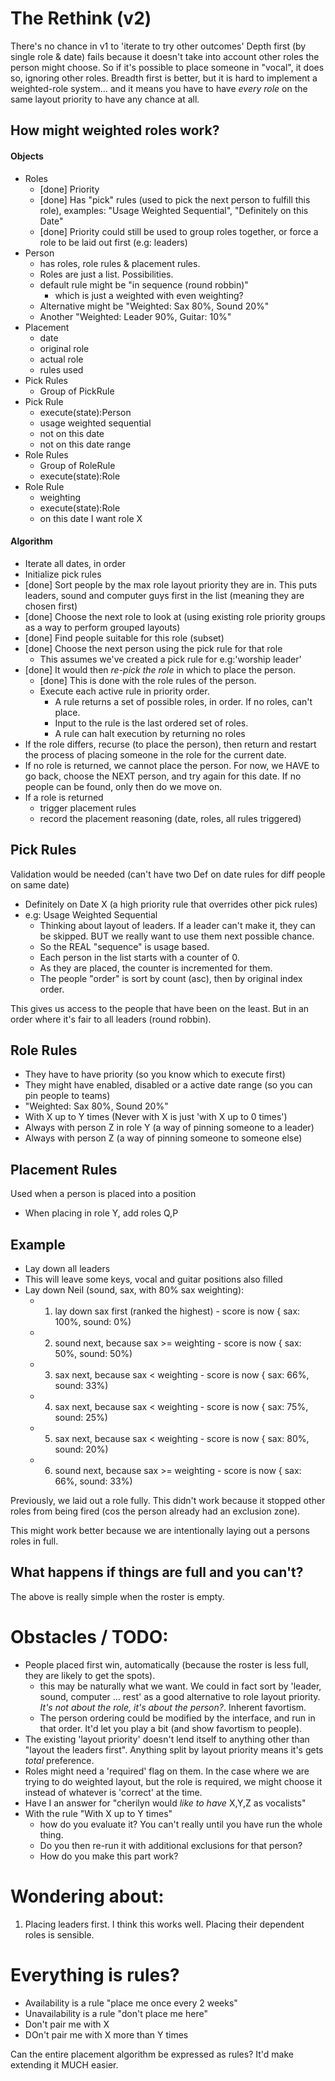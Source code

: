 The Rethink (v2)
================

There's no chance in v1 to 'iterate to try other outcomes'
Depth first (by single role & date) fails because it doesn't take into account other roles the person might choose. So if it's possible to place someone in "vocal", it does so, ignoring other roles.
Breadth first is better, but it is hard to implement a weighted-role system... and it means you have to have *every role* on the same layout priority to have any chance at all.

How might weighted roles work?
------------------------------
#### Objects
- Roles
    - [done] Priority
    - [done] Has "pick" rules (used to pick the next person to fulfill this role), examples: "Usage Weighted Sequential", "Definitely on this Date"
    - [done] Priority could still be used to group roles together, or force a role to be laid out first (e.g: leaders)
- Person
    - has roles, role rules & placement rules.
    - Roles are just a list. Possibilities.
    - default rule might be "in sequence (round robbin)"
        - which is just a weighted with even weighting?
    - Alternative might be "Weighted: Sax 80%, Sound 20%"
    - Another "Weighted: Leader 90%, Guitar: 10%"
- Placement
    - date
    - original role
    - actual role
    - rules used
- Pick Rules
    - Group of PickRule
- Pick Rule
    - execute(state):Person
    - usage weighted sequential
    - not on this date
    - not on this date range
- Role Rules
    - Group of RoleRule
    - execute(state):Role
- Role Rule
    - weighting
    - execute(state):Role
    - on this date I want role X

#### Algorithm
- Iterate all dates, in order
- Initialize pick rules
- [done] Sort people by the max role layout priority they are in. This puts leaders, sound and computer guys first in the list (meaning they are chosen first)
- [done] Choose the next role to look at (using existing role priority groups as a way to perform grouped layouts)
- [done] Find people suitable for this role (subset)
- [done] Choose the next person using the pick rule for that role
  - This assumes we've created a pick rule for e.g:'worship leader'
- [done] It would then *re-pick the role* in which to place the person.
  - [done] This is done with the role rules of the person.
  - Execute each active rule in priority order.
    - A rule returns a set of possible roles, in order. If no roles, can't place.
    - Input to the rule is the last ordered set of roles.
    - A rule can halt execution by returning no roles
- If the role differs, recurse (to place the person), then return and restart the process of placing someone in the role for the current date.
- If no role is returned, we cannot place the person. For now, we HAVE to go back, choose the NEXT person, and try again for this date. If no people can be found, only then do we move on.
- If a role is returned
  - trigger placement rules
  - record the placement reasoning (date, roles, all rules triggered)

Pick Rules
----------
Validation would be needed (can't have two Def on date rules for diff people on same date)
- Definitely on Date X (a high priority rule that overrides other pick rules)
- e.g: Usage Weighted Sequential
    - Thinking about layout of leaders. If a leader can't make it, they can be skipped. BUT we really want to use them next possible chance.
    - So the REAL "sequence" is usage based.
    - Each person in the list starts with a counter of 0.
    - As they are placed, the counter is incremented for them.
    - The people "order" is sort by count (asc), then by original index order.


This gives us access to the people that have been on the least.
But in an order where it's fair to all leaders (round robbin).

Role Rules
----------
- They have to have priority (so you know which to execute first)
- They might have enabled, disabled or a active date range (so you can pin people to teams)
- "Weighted: Sax 80%, Sound 20%"
- With X up to Y times (Never with X is just 'with X up to 0 times')
- Always with person Z in role Y (a way of pinning someone to a leader)
- Always with person Z (a way of pinning someone to someone else)

Placement Rules
---------------
Used when a person is placed into a position
- When placing in role Y, add roles Q,P

Example
-------
- Lay down all leaders
- This will leave some keys, vocal and guitar positions also filled
- Lay down Neil (sound, sax, with 80% sax weighting):
  - 1) lay down sax first (ranked the highest) - score is now { sax: 100%, sound: 0%)
  - 2) sound next, because sax >= weighting - score is now { sax: 50%, sound: 50%)
  - 3) sax next, because sax < weighting - score is now { sax: 66%, sound: 33%)
  - 4) sax next, because sax < weighting - score is now { sax: 75%, sound: 25%)
  - 5) sax next, because sax < weighting - score is now { sax: 80%, sound: 20%)
  - 6) sound next, because sax >= weighting - score is now { sax: 66%, sound: 33%)

Previously, we laid out a role fully. This didn't work because it stopped other roles from being fired (cos the person already had an exclusion zone).

This might work better because we are intentionally laying out a persons roles in full.



What happens if things are full and you can't?
----------------------------------------------
The above is really simple when the roster is empty.




Obstacles / TODO:
=================
- People placed first win, automatically (because the roster is less full, they are likely to get the spots).
  - this may be naturally what we want. We could in fact sort by 'leader, sound, computer ... rest' as a good alternative to role layout priority. *It's not about the role, it's about the person?*. Inherent favortism.
  - The person ordering could be modified by the interface, and run in that order. It'd let you play a bit (and show favortism to people).
- The existing 'layout priority' doesn't lend itself to anything other than "layout the leaders first". Anything split by layout priority means it's gets *total* preference.
- Roles might need a 'required' flag on them. In the case where we are trying to do weighted layout, but the role is required, we might choose it instead of whatever is 'correct' at the time.
- Have I an answer for "cherilyn would *like to have* X,Y,Z as vocalists"
- With the rule "With X up to Y times"
    - how do you evaluate it? You can't really until you have run the whole thing.
    - Do you then re-run it with additional exclusions for that person?
    - How do you make this part work?

Wondering about:
================
1. Placing leaders first. I think this works well. Placing their dependent roles is sensible.



Everything is rules?
====================

- Availability is a rule "place me once every 2 weeks"
- Unavailability is a rule "don't place me here"
- Don't pair me with X
- DOn't pair me with X more than Y times

Can the entire placement algorithm be expressed as rules?
It'd make extending it MUCH easier.



